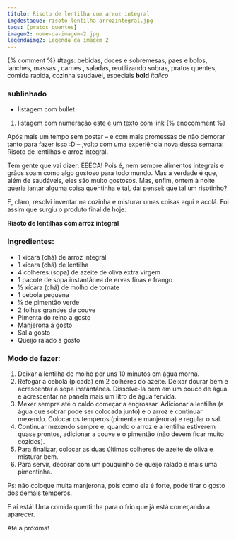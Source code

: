 ```yaml
---
titulo: Risoto de lentilha com arroz integral
imgdestaque: risoto-lentilha-arrozintegral.jpg
tags: [pratos quentes]
imagem2: nome-da-imagem-2.jpg
legendaimg2: Legenda da imagem 2
---
```

{% comment %}
#tags: bebidas, doces e sobremesas, paes e bolos, lanches, massas , carnes , saladas, reutilizando sobras, pratos quentes, comida rapida, cozinha saudavel, especiais
**bold**
*italico*
### sublinhado
* listagem com bullet
1. listagem com numeração
[este é um texto com link](https://www.enderecodolink.com)
{% endcomment %}

Após mais um tempo sem postar – e com mais promessas de não demorar tanto para fazer isso :D – ,volto com uma experiência nova dessa semana: Risoto de lentilhas e arroz integral.

Tem gente que vai dizer: ÉÉÉCA! Pois é, nem sempre alimentos integrais e grãos soam como algo gostoso para todo mundo. Mas a verdade é que, além de saudáveis, eles são muito gostosos. Mas, enfim, ontem à noite queria jantar alguma coisa quentinha e tal, daí pensei: que tal um risotinho?

E, claro, resolvi inventar na cozinha e misturar umas coisas aqui e acolá. Foi assim que surgiu o produto final de hoje:


**Risoto de lentilhas com arroz integral**

### Ingredientes:

* 1 xícara (chá) de arroz integral
* 1 xícara (chá) de lentilha
* 4 colheres (sopa) de azeite de oliva extra virgem
* 1 pacote de sopa instantânea de ervas finas e frango
* ½ xícara (chá) de molho de tomate
* 1 cebola pequena
* ¼ de pimentão verde
* 2 folhas grandes de couve
* Pimenta do reino a gosto
* Manjerona a gosto
* Sal a gosto
* Queijo ralado a gosto

### Modo de fazer:

1. Deixar a lentilha de molho por uns 10 minutos em água morna.
2. Refogar a cebola (picada) em 2 colheres do azeite. Deixar dourar bem e acrescentar a sopa instantânea. Dissolvê-la bem em um pouco de água e acrescentar na panela mais um litro de água fervida.
3. Mexer sempre até o caldo começar a engrossar. Adicionar a lentilha (a água que sobrar pode ser colocada junto) e o arroz e continuar mexendo. Colocar os temperos (pimenta e manjerona) e regular o sal.
4. Continuar mexendo sempre e, quando o arroz e a lentilha estiverem quase prontos, adicionar a couve e o pimentão (não devem ficar muito cozidos).
5. Para finalizar, colocar as duas últimas colheres de azeite de oliva e misturar bem.
6. Para servir, decorar com um pouquinho de queijo ralado e mais uma pimentinha.

Ps: não coloque muita manjerona, pois como ela é forte, pode tirar o gosto dos demais temperos.

E aí está! Uma comida quentinha para o frio que já está começando a aparecer. 

Até a próxima!

